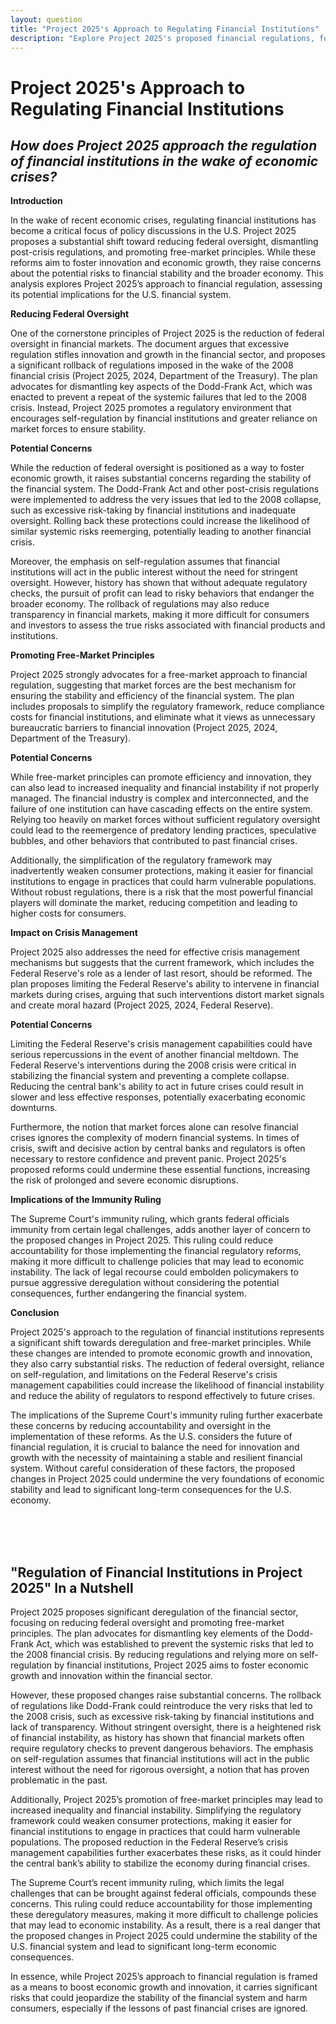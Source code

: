 ```yaml
---
layout: question
title: "Project 2025's Approach to Regulating Financial Institutions"
description: "Explore Project 2025's proposed financial regulations, focusing on reducing federal oversight, promoting free-market principles, and the potential risks posed to financial stability."
---
```


# Project 2025's Approach to Regulating Financial Institutions

## *How does Project 2025 approach the regulation of financial institutions in the wake of economic crises?*

**Introduction**

In the wake of recent economic crises, regulating financial institutions has become a critical focus of policy discussions in the U.S. Project 2025 proposes a substantial shift toward reducing federal oversight, dismantling post-crisis regulations, and promoting free-market principles. While these reforms aim to foster innovation and economic growth, they raise concerns about the potential risks to financial stability and the broader economy. This analysis explores Project 2025’s approach to financial regulation, assessing its potential implications for the U.S. financial system.

**Reducing Federal Oversight**

One of the cornerstone principles of Project 2025 is the reduction of federal oversight in financial markets. The document argues that excessive regulation stifles innovation and growth in the financial sector, and proposes a significant rollback of regulations imposed in the wake of the 2008 financial crisis (Project 2025, 2024, Department of the Treasury). The plan advocates for dismantling key aspects of the Dodd-Frank Act, which was enacted to prevent a repeat of the systemic failures that led to the 2008 crisis. Instead, Project 2025 promotes a regulatory environment that encourages self-regulation by financial institutions and greater reliance on market forces to ensure stability.

**Potential Concerns**

While the reduction of federal oversight is positioned as a way to foster economic growth, it raises substantial concerns regarding the stability of the financial system. The Dodd-Frank Act and other post-crisis regulations were implemented to address the very issues that led to the 2008 collapse, such as excessive risk-taking by financial institutions and inadequate oversight. Rolling back these protections could increase the likelihood of similar systemic risks reemerging, potentially leading to another financial crisis.

Moreover, the emphasis on self-regulation assumes that financial institutions will act in the public interest without the need for stringent oversight. However, history has shown that without adequate regulatory checks, the pursuit of profit can lead to risky behaviors that endanger the broader economy. The rollback of regulations may also reduce transparency in financial markets, making it more difficult for consumers and investors to assess the true risks associated with financial products and institutions.

**Promoting Free-Market Principles**

Project 2025 strongly advocates for a free-market approach to financial regulation, suggesting that market forces are the best mechanism for ensuring the stability and efficiency of the financial system. The plan includes proposals to simplify the regulatory framework, reduce compliance costs for financial institutions, and eliminate what it views as unnecessary bureaucratic barriers to financial innovation (Project 2025, 2024, Department of the Treasury).

**Potential Concerns**

While free-market principles can promote efficiency and innovation, they can also lead to increased inequality and financial instability if not properly managed. The financial industry is complex and interconnected, and the failure of one institution can have cascading effects on the entire system. Relying too heavily on market forces without sufficient regulatory oversight could lead to the reemergence of predatory lending practices, speculative bubbles, and other behaviors that contributed to past financial crises.

Additionally, the simplification of the regulatory framework may inadvertently weaken consumer protections, making it easier for financial institutions to engage in practices that could harm vulnerable populations. Without robust regulations, there is a risk that the most powerful financial players will dominate the market, reducing competition and leading to higher costs for consumers.

**Impact on Crisis Management**

Project 2025 also addresses the need for effective crisis management mechanisms but suggests that the current framework, which includes the Federal Reserve's role as a lender of last resort, should be reformed. The plan proposes limiting the Federal Reserve's ability to intervene in financial markets during crises, arguing that such interventions distort market signals and create moral hazard (Project 2025, 2024, Federal Reserve).

**Potential Concerns**

Limiting the Federal Reserve's crisis management capabilities could have serious repercussions in the event of another financial meltdown. The Federal Reserve's interventions during the 2008 crisis were critical in stabilizing the financial system and preventing a complete collapse. Reducing the central bank's ability to act in future crises could result in slower and less effective responses, potentially exacerbating economic downturns.

Furthermore, the notion that market forces alone can resolve financial crises ignores the complexity of modern financial systems. In times of crisis, swift and decisive action by central banks and regulators is often necessary to restore confidence and prevent panic. Project 2025's proposed reforms could undermine these essential functions, increasing the risk of prolonged and severe economic disruptions.

**Implications of the Immunity Ruling**

The Supreme Court's immunity ruling, which grants federal officials immunity from certain legal challenges, adds another layer of concern to the proposed changes in Project 2025. This ruling could reduce accountability for those implementing the financial regulatory reforms, making it more difficult to challenge policies that may lead to economic instability. The lack of legal recourse could embolden policymakers to pursue aggressive deregulation without considering the potential consequences, further endangering the financial system.

**Conclusion**

Project 2025's approach to the regulation of financial institutions represents a significant shift towards deregulation and free-market principles. While these changes are intended to promote economic growth and innovation, they also carry substantial risks. The reduction of federal oversight, reliance on self-regulation, and limitations on the Federal Reserve's crisis management capabilities could increase the likelihood of financial instability and reduce the ability of regulators to respond effectively to future crises.

The implications of the Supreme Court's immunity ruling further exacerbate these concerns by reducing accountability and oversight in the implementation of these reforms. As the U.S. considers the future of financial regulation, it is crucial to balance the need for innovation and growth with the necessity of maintaining a stable and resilient financial system. Without careful consideration of these factors, the proposed changes in Project 2025 could undermine the very foundations of economic stability and lead to significant long-term consequences for the U.S. economy.

<br><br><br>

## <span id="nutshell">"Regulation of Financial Institutions in Project 2025" In a Nutshell</span>

Project 2025 proposes significant deregulation of the financial sector, focusing on reducing federal oversight and promoting free-market principles. The plan advocates for dismantling key elements of the Dodd-Frank Act, which was established to prevent the systemic risks that led to the 2008 financial crisis. By reducing regulations and relying more on self-regulation by financial institutions, Project 2025 aims to foster economic growth and innovation within the financial sector.

However, these proposed changes raise substantial concerns. The rollback of regulations like Dodd-Frank could reintroduce the very risks that led to the 2008 crisis, such as excessive risk-taking by financial institutions and lack of transparency. Without stringent oversight, there is a heightened risk of financial instability, as history has shown that financial markets often require regulatory checks to prevent dangerous behaviors. The emphasis on self-regulation assumes that financial institutions will act in the public interest without the need for rigorous oversight, a notion that has proven problematic in the past.

Additionally, Project 2025’s promotion of free-market principles may lead to increased inequality and financial instability. Simplifying the regulatory framework could weaken consumer protections, making it easier for financial institutions to engage in practices that could harm vulnerable populations. The proposed reduction in the Federal Reserve’s crisis management capabilities further exacerbates these risks, as it could hinder the central bank’s ability to stabilize the economy during financial crises.

The Supreme Court’s recent immunity ruling, which limits the legal challenges that can be brought against federal officials, compounds these concerns. This ruling could reduce accountability for those implementing these deregulatory measures, making it more difficult to challenge policies that may lead to economic instability. As a result, there is a real danger that the proposed changes in Project 2025 could undermine the stability of the U.S. financial system and lead to significant long-term economic consequences.

In essence, while Project 2025’s approach to financial regulation is framed as a means to boost economic growth and innovation, it carries significant risks that could jeopardize the stability of the financial system and harm consumers, especially if the lessons of past financial crises are ignored.
